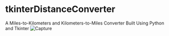 # tkinterDistanceConverter
A Miles-to-Kilometers and Kilometers-to-Miles Converter Built Using Python and Tkinter
![Capture](https://user-images.githubusercontent.com/59273598/194965023-da94d90a-a0e6-4be4-8a5c-3509ee2dc681.JPG)
